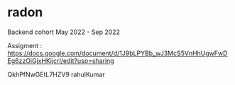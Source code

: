 # radon
Backend cohort May 2022 - Sep 2022

Assigment : https://docs.google.com/document/d/1J9bLPYBb_wJ3McS5VnHhUgwFwDEg6zzOiGjxHKjjcrI/edit?usp=sharing

QkhPfNwGEtL7HZV9
rahulKumar
